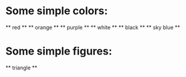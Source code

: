 # Some simple colors:
** red **
** orange **
** purple **
** white **
** black **
** sky blue **
# Some simple figures:
** triangle **
